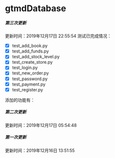 # gtmdDatabase

##### 第三次更新
更新时间：2019年12月17日 22:55:54
测试已完成情况：
- [x] test_add_book.py	 
- [x] test_add_funds.py	
- [x] test_add_stock_level.py
- [x] test_create_store.py	
- [x] test_login.py	
- [x] test_new_order.py	
- [x] test_password.py	
- [x] test_payment.py	
- [x] test_register.py  

添加的功能有：  


##### 第二次更新
更新时间：2019年12月17日 05:54:48  

##### 第一次更新
更新时间：2019年12月16日 13:51:55  


